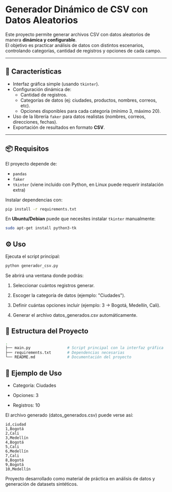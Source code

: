 # Generador Dinámico de CSV con Datos Aleatorios

Este proyecto permite generar archivos CSV con datos aleatorios de manera **dinámica y configurable**.  
El objetivo es practicar análisis de datos con distintos escenarios, controlando categorías, cantidad de registros y opciones de cada campo.

---

## 🚀 Características

- Interfaz gráfica simple (usando `tkinter`).
- Configuración dinámica de:
  - Cantidad de registros.
  - Categorías de datos (ej: ciudades, productos, nombres, correos, etc).
  - Opciones disponibles para cada categoría (mínimo 3, máximo 20).
- Uso de la librería `faker` para datos realistas (nombres, correos, direcciones, fechas).
- Exportación de resultados en formato **CSV**.

---

## 📦 Requisitos

El proyecto depende de:

- `pandas`
- `faker`
- `tkinter` (viene incluido con Python, en Linux puede requerir instalación extra)

Instalar dependencias con:

```bash
pip install -r requirements.txt
```

En **Ubuntu/Debian** puede que necesites instalar `tkinter` manualmente:
```bash
sudo apt-get install python3-tk
```

## ⚙️ Uso

Ejecuta el script principal:
```bash
python generador_csv.py
```
Se abrirá una ventana donde podrás:

1. Seleccionar cuántos registros generar.

2. Escoger la categoría de datos (ejemplo: "Ciudades").

3. Definir cuántas opciones incluir (ejemplo: 3 → Bogotá, Medellín, Cali).

4. Generar el archivo datos_generados.csv automáticamente.


## 📂 Estructura del Proyecto
```bash
.
├── main.py                # Script principal con la interfaz gráfica
├── requirements.txt       # Dependencias necesarias
└── README.md              # Documentación del proyecto
```

## 📝 Ejemplo de Uso

- Categoría: Ciudades

- Opciones: 3

- Registros: 10

El archivo generado (datos_generados.csv) puede verse así:
```
id,ciudad
1,Bogotá
2,Cali
3,Medellín
4,Bogotá
5,Cali
6,Medellín
7,Cali
8,Bogotá
9,Bogotá
10,Medellín
```

Proyecto desarrollado como material de práctica en análisis de datos y generación de datasets sintéticos.
